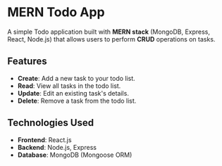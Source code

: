 # MERN Todo App

A simple Todo application built with **MERN stack** (MongoDB, Express, React, Node.js) that allows users to perform **CRUD** operations on tasks.

## Features

- **Create**: Add a new task to your todo list.
- **Read**: View all tasks in the todo list.
- **Update**: Edit an existing task's details.
- **Delete**: Remove a task from the todo list.

## Technologies Used

- **Frontend**: React.js
- **Backend**: Node.js, Express
- **Database**: MongoDB (Mongoose ORM)
